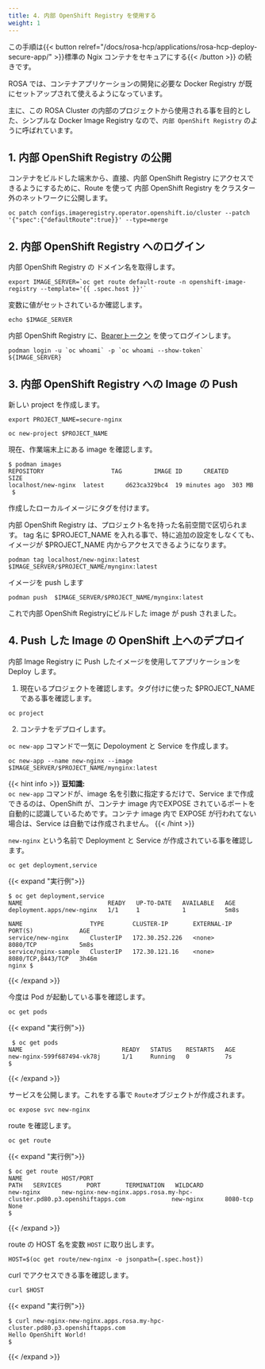 ```yaml
---
title: 4. 内部 OpenShift Registry を使用する
weight: 1
---
```

この手順は{{< button relref="/docs/rosa-hcp/applications/rosa-hcp-deploy-secure-app/" >}}標準の Ngix コンテナをセキュアにする{{< /button >}} の続きです。

ROSA では、コンテナアプリケーションの開発に必要な Docker Registry が既にセットアップされて使えるようになっています。

主に、この ROSA Cluster の内部のプロジェクトから使用される事を目的とした、シンプルな Docker Image Registry なので、`内部 OpenShift Registry` のように呼ばれています。

## 1. 内部 OpenShift Registry の公開


コンテナをビルドした端末から、直接、内部 OpenShift Registry にアクセスできるようにするために、Route を使って 内部 OpenShift Registry をクラスター外のネットワークに公開します。

```tpl
oc patch configs.imageregistry.operator.openshift.io/cluster --patch '{"spec":{"defaultRoute":true}}' --type=merge
```

## 2. 内部 OpenShift Registry へのログイン

内部 OpenShift Registry の ドメイン名を取得します。

```tpl
export IMAGE_SERVER=`oc get route default-route -n openshift-image-registry --template='{{ .spec.host }}'`
```

変数に値がセットされているか確認します。

```tpl
echo $IMAGE_SERVER
```

内部 OpenShift Registry に、[Bearerトークン](https://ja.wikipedia.org/wiki/Bearer%E3%83%88%E3%83%BC%E3%82%AF%E3%83%B3) を使ってログインします。

```tpl
podman login -u `oc whoami` -p `oc whoami --show-token` ${IMAGE_SERVER}
```

## 3. 内部 OpenShift Registry への Image の Push


新しい project を作成します。

```tpl
export PROJECT_NAME=secure-nginx
```

```tpl
oc new-project $PROJECT_NAME
```


現在、作業端末上にある image を確認します。

```shell 
$ podman images
REPOSITORY                   TAG         IMAGE ID      CREATED         SIZE
localhost/new-nginx  latest      d623ca329bc4  19 minutes ago  303 MB
 $ 
```

作成したローカルイメージにタグを付けます。

内部 OpenShift Registry は、プロジェクト名を持った名前空間で区切られます。
tag 名に $PROJECT_NAME を入れる事で、特に追加の設定をしなくても、イメージが $PROJECT_NAME 内からアクセスできるようになります。

```shell 
podman tag localhost/new-nginx:latest $IMAGE_SERVER/$PROJECT_NAME/mynginx:latest
```

イメージを push します

```tpl
podman push  $IMAGE_SERVER/$PROJECT_NAME/mynginx:latest
```

これで内部 OpenShift Registryにビルドした image が push されました。

## 4. Push した Image の OpenShift 上へのデプロイ

内部 Image Registry に Push したイメージを使用してアプリケーションを Deploy します。

1. 現在いるプロジェクトを確認します。タグ付けに使った $PROJECT_NAME である事を確認します。

```tpl
oc project                 
```

2. コンテナをデプロイします。

`oc new-app` コマンドで一気に Depoloyment と  Service を作成します。

```tpl
oc new-app --name new-nginx --image $IMAGE_SERVER/$PROJECT_NAME/mynginx:latest
```

{{< hint info >}}
**豆知識:**   
`oc new-app` コマンドが、image 名を引数に指定するだけで、Service まで作成できるのは、OpenShift が、コンテナ image 内でEXPOSE されているポートを自動的に認識しているためです。コンテナ image 内で EXPOSE が行われてない場合は、Service は自動では作成されません。
{{< /hint >}}

`new-nginx` という名前で Deployment と Service が作成されている事を確認します。

```tpl
oc get deployment,service
```

{{< expand "実行例">}}

```tpl
$ oc get deployment,service
NAME                        READY   UP-TO-DATE   AVAILABLE   AGE
deployment.apps/new-nginx   1/1     1            1           5m8s

NAME                   TYPE        CLUSTER-IP       EXTERNAL-IP   PORT(S)             AGE
service/new-nginx      ClusterIP   172.30.252.226   <none>        8080/TCP            5m8s
service/nginx-sample   ClusterIP   172.30.121.16    <none>        8080/TCP,8443/TCP   3h46m
nginx $
```
{{< /expand >}}


今度は Pod が起動している事を確認します。

```tpl
oc get pods
```

{{< expand "実行例">}}

```tpl
 $ oc get pods
NAME                            READY   STATUS    RESTARTS   AGE
new-nginx-599f687494-vk78j      1/1     Running   0          7s
$ 
```
{{< /expand >}}


サービスを公開します。これをする事で `Route`オブジェクトが作成されます。

```tpl
oc expose svc new-nginx
```

route を確認します。

```tpl
oc get route
```

{{< expand "実行例">}}

```tpl
$ oc get route
NAME           HOST/PORT                                                                   PATH   SERVICES       PORT       TERMINATION   WILDCARD
new-nginx      new-nginx-new-nginx.apps.rosa.my-hpc-cluster.pd80.p3.openshiftapps.com             new-nginx      8080-tcp                 None
$
```
{{< /expand >}}

route の HOST 名を変数 `HOST` に取り出します。

```tpl
HOST=$(oc get route/new-nginx -o jsonpath={.spec.host})
```

curl でアクセスできる事を確認します。

```tpl
curl $HOST 
```

{{< expand "実行例">}}
```tpl
$ curl new-nginx-new-nginx.apps.rosa.my-hpc-cluster.pd80.p3.openshiftapps.com
Hello OpenShift World!
$
```
{{< /expand >}}
